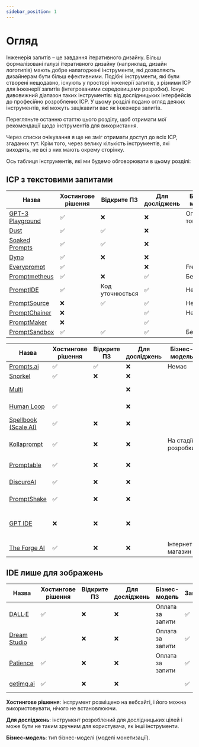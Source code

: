 ```yaml
---
sidebar_position: 1
---
```


# Огляд

Інженерія запитів – це завдання ітеративного дизайну. Більш формалізовані галузі ітеративного дизайну (наприклад, дизайн логотипів) мають добре налагоджені інструменти, які дозволяють дизайнерам бути більш ефективними. Подібні інструменти, які були створені нещодавно, існують у просторі інженерії запитів, з різними ІСР для інженерії запитів (інтегрованими середовищами розробки). Існує дивовижний діапазон таких інструментів: від дослідницьких інтерфейсів до професійно розроблених ІСР. У цьому розділі подано огляд деяких інструментів, які можуть зацікавити вас як інженера запитів.

Перегляньте останню статтю цього розділу, щоб отримати мої рекомендації щодо інструментів для використання.

Через списки очікування я ще не зміг отримати доступ до всіх ІСР, згаданих тут. Крім того, через велику кількість інструментів, які виходять, не всі з них мають окрему сторінку.


Ось таблиця інструментів, які ми будемо обговорювати в цьому розділі:

## ІСР з текстовими запитами
| Назва                                                               | Хостингове рішення | Відкрите ПЗ     | Для досліджень | Бізнес-модель    | Запущено | Формати | Підтримувані постачальники |
| ------------------------------------------------------------------- | ------------------ | --------------- | -------------- | ---------------- | -------- | ------- | -------------------------- |
| [GPT-3 Playground](https://beta.openai.com/docs/quickstart)         | ✅                  | ❌               | ❌              | Оплата за токени | ✅        | Текст   | OpenAI                     |
| [Dust](https://dust.tt/)                                            | ✅                  | ✅               | ❌              |                  | ✅        | Текст   | OpenAI, Cohere             |
| [Soaked Prompts](https://soaked-prompts.vercel.app)                 | ✅                  | ✅               | ❌              |                  | ✅        | Текст   | OpenAI                     |
| [Dyno](https://trydyno.com/login)                                   | ✅                  | ❌               | ❌              |                  | ✅        | Текст   | OpenAI                     |
| [Everyprompt](https://www.everyprompt.com)                          | ✅                  |                 | ❌              | Freemium         | ✅        | Текст   | OpenAI                     |
| [Promptmetheus](https://promptmetheus.com)                          | ✅                  | ❌               | ✅              | Безплатно        | ✅        | Текст   | OpenAI                     |
| [PromptIDE](https://prompt.vizhub.ai)                               | ✅                  | Код уточнюється | ✅              | Немає            | ✅        | Текст   |                            |
| [PromptSource](https://github.com/bigscience-workshop/promptsource) | ❌                  | ✅               | ✅              | Немає            | ✅        | Текст   |                            |
| [PromptChainer](https://arxiv.org/pdf/2203.06566.pdf)               | ❌                  |                 | ✅              | Немає            | ✅        | Текст   |                            |
| [PromptMaker](https://dl.acm.org/doi/abs/10.1145/3491101.3503564)   | ❌                  |                 | ✅              |                  |          | Текст   |                            |
| [PromptSandbox](https://promptsandbox.io)                           | ✅                  | ✅               | ✅              | Безплатно        | ✅        | Текст   | OpenAI                     |

| Назва                                                                 | Хостингове рішення | Відкрите ПЗ | Для досліджень | Бізнес-модель      | Запущено          | Формати                           | Підтримувані постачальники        |
| --------------------------------------------------------------------- | ------------------ | ----------- | -------------- | ------------------ | ----------------- | --------------------------------- | --------------------------------- |
| [Prompts.ai](https://prompts.ai/)                                     | ✅                  | ✅           | ❌              | Немає              | ✅                 | Текст                             | OpenAI                            |
| [Snorkel](https://snorkel.ai/snorkel-flow-platform/foundation-model/) | ✅                  | ❌           | ❌              |                    | ✅                 | Текст                             |                                   |
| [Multi](https://www.multi.tech)                                       |                    |             | ❌              |                    | Список очікування | Текст, зображення                 |                                   |
| [Human Loop](https://humanloop.com)                                   | ✅                  |             | ❌              |                    | Список очікування | Текст                             |                                   |
| [Spellbook (Scale AI)](https://scale.com/spellbook)                   | ✅                  | ❌           | ❌              |                    | Список очікування | Текст                             |                                   |
| [Kollaprompt](https://kollaprompt.com)                                | ✅                  | ❌           | ❌              | На стадії розробки | Список очікування | Текст, зображення, аудіо          | OpenAI, Stable Diffusion          |
| [Promptable](https://promptable.ai/projects/default/workspace)        | ✅                  | ❌           | ❌              |                    | Список очікування | Текст                             | OpenAI                            |
| [DiscuroAI](http://www.discuro.com)                                   | ✅                  | ❌           | ❌              |                    | ✅                 | Текст, зображення                 | OpenAI                            |
| [PromptShake](https://promptshake.com/?ref=producthunt)               | ✅                  | ❌           | ❌              |                    | Список очікування | Текст                             |                                   |
| [GPT IDE](https://gptide.com)                                         | ❌                  | ❌           | ❌              |                    | ✅                 | Текст, зображення + аудіо пізніше | OpenAI, пізніше Stability.AI тощо |
| [The Forge AI](https://theforgeai.com/)                               | ✅                  | ❌           | ❌              | Інтернет-магазин   | Список очікування | Текст, зображення                 | OpenAI, Stable Diffusion          |



## IDE лише для зображень

| Назва                                             | Хостингове рішення | Відкрите ПЗ | Для досліджень | Бізнес-модель    | Запущено | Формати              | Підтримувані постачальники |
| ------------------------------------------------- | ------------------ | ----------- | -------------- | ---------------- | -------- | -------------------- | -------------------------- |
| [DALL·E](https://labs.openai.com)                 | ✅                  | ❌           | ❌              | Оплата за запити | ✅        | Text2Image           | OpenAI DALLE               |
| [Dream Studio](https://beta.dreamstudio.ai/dream) | ✅                  | ❌           | ❌              | Оплата за запити | ✅        | Text2Image           | Stable Diffusion           |
| [Patience](https://www.patience.ai/faq)           | ✅                  | ❌           | ❌              | Оплата за запити | ✅        | Text2Image           | Stable Diffusion, OpenAI   |
| [getimg.ai](https://getimg.ai/guides)             | ✅                  | ❌           | ❌              |                  | ✅        | Text2Image, AIEditor |                            |

**Хостингове рішення**: інструмент розміщено на вебсайті, і його можна використовувати, нічого не встановлюючи.

**Для досліджень**: інструмент розроблений для дослідницьких цілей і може бути не таким зручним для користувача, як інші інструменти.

**Бізнес-модель**: тип бізнес-моделі (моделі монетизації).





